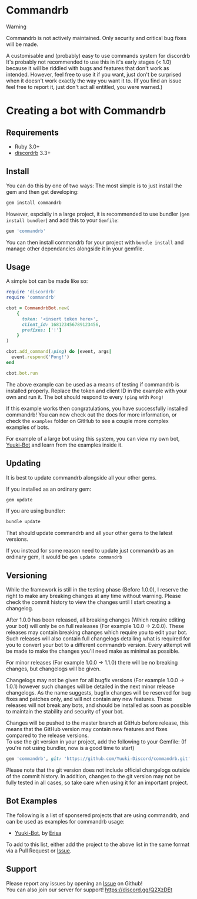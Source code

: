 # Commandrb

> [!WARNING]
> Commandrb is not actively maintained. Only security and critical bug fixes will be made.

A customisable and (probably) easy to use commands system for discordrb
It's probably not recommended to use this in it's early stages (< 1.0) because it will be riddled with bugs and features that don't work as intended.
However, feel free to use it if you want, just don't be surprised when it doesn't work exactly the way you want it to. (If you find an issue feel free to report it, just don't act all entitled, you were warned.)

# Creating a bot with Commandrb

## Requirements
- Ruby 3.0+
- [discordrb](https://github.com/shardlab/discordrb) 3.3+

## Install
You can do this by one of two ways:
The most simple is to just install the gem and then get developing:
```sh 
gem install commandrb
```

However, espcially in a large project, it is recommended to use bundler (`gem install bundler`) and add this to your `Gemfile`:
```sh 
gem 'commandrb'
```
You can then install commandrb for your project with `bundle install` and manage other dependancies alongside it in your gemfile.

## Usage
A simple bot can be made like so:
```ruby
require 'discordrb'
require 'commandrb'

cbot = CommandrbBot.new(
    {
      token: '<insert token here>',
      client_id: 168123456789123456,
      prefixes: ['!']
    }
)

cbot.add_command(:ping) do |event, args|
  event.respond('Pong!')
end

cbot.bot.run
```
The above example can be used as a means of testing if commandrb is installed properly. Replace the token and client ID in the example with your own and run it. The bot should respond to every `!ping` with `Pong!`

If this example works then congratulations, you have successfully installed commandrb! You can now check out the docs for more information, or check the `examples` folder on GitHub to see a couple more complex examples of bots.

For example of a large bot using this system, you can view my own bot, [Yuuki-Bot](https://github.com/Yuuki-Discord/Yuuki-Bot) and learn from the examples inside it.

## Updating
It is best to update commandrb alongside all your other gems.

If you installed as an ordinary gem:
```sh 
gem update
```

If you are using bundler:
```sh 
bundle update
```

That should update commandrb and all your other gems to the latest versions.

If you instead for some reason need to update just commandrb as an ordinary gem, it would be `gem update commandrb`

## Versioning
While the framework is still in the testing phase (Before 1.0.0), I reserve the right to make any breaking changes at any time without warning. Please check the commit history to view the changes until I start creating a changelog.

After 1.0.0 has been released, all breaking changes (Which require editing your bot) will only be on full realeases (For example 1.0.0 -> 2.0.0). These releases may contain breaking changes which require you to edit your bot. Such releases will also contain full changelogs detailing what is required for you to convert your bot to a different commandrb version. Every attempt will be made to make the changes you'll need make as minimal as possible. 

For minor releases (For example 1.0.0 -> 1.1.0) there will be no breaking changes, but changelogs will be given.

Changelogs may not be given for all bugfix versions (For example 1.0.0 -> 1.0.1) however such changes will be detailed in the next minor release changelogs. As the name suggests, bugfix changes will be reserved for bug fixes and patches only, and will not contain any new features. These releases will not break any bots, and should be installed as soon as possible to maintain the stability and security of your bot.

Changes will be pushed to the master branch at GitHub before release, this means that the GitHub version may contain new features and fixes compared to the release versions.<br />
To use the git version in your project, add the following to your Gemfile: (If you're not using bundler, now is a good time to start)
```ruby
gem 'commandrb', git: 'https://github.com/Yuuki-Discord/commandrb.git'
```
Please note that the git version does not include official changelogs outside of the commit history. In addition, changes to the git version may not be fully tested in all cases, so take care when using it for an important project.

## Bot Examples
The following is a list of sponsered projects that are using commandrb, and can be used as examples for commandrb usage:

- [Yuuki-Bot](https://github.com/Yuuki-Discord/Yuuki-Bot),  by [Erisa](https://github.com/Erisa)

To add to this list, either add the project to the above list in the same format via a Pull Request or [Issue](https://github.com/Yuuki-Discord/commandrb/issues).

## Support 
Please report any issues by opening an [Issue](https://github.com/Yuuki-Discord/commandrb/issues) on Github! <br />
You can also join our server for support! https://discord.gg/Q2XzDEt <br />
